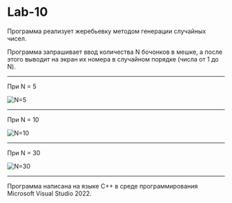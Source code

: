 # Lab-10
Программа реализует жеребьевку методом генерации случайных чисел. 

Программа запрашивает ввод количества N бочонков в мешке, а после этого выводит на экран их номера в случайном порядке (числа от 1 до N).
_____
При N = 5

![N=5](https://user-images.githubusercontent.com/73394587/148823125-aa8be625-6f0c-4744-8dd9-ee9d7d672a62.png)
_____
При N = 10

![N=10](https://user-images.githubusercontent.com/73394587/148823155-67ee7e5b-03ce-4b5e-8dc5-888145178ccc.png)
_____
При N = 30

![N=30](https://user-images.githubusercontent.com/73394587/148823170-19e6bd0a-a34f-4137-abb2-829f78b43f86.png)
____
Программа написана на языке C++ в среде программирования Microsoft Visual Studio 2022.
